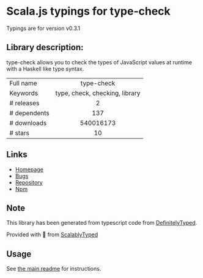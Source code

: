 
# Scala.js typings for type-check

Typings are for version v0.3.1

## Library description:
type-check allows you to check the types of JavaScript values at runtime with a Haskell like type syntax.

|                    |                 |
| ------------------ | :-------------: |
| Full name          | type-check |
| Keywords           | type, check, checking, library |
| # releases         | 2 |
| # dependents       | 137 |
| # downloads        | 540016173 |
| # stars            | 10 |

## Links
- [Homepage](https://github.com/gkz/type-check)
- [Bugs](https://github.com/gkz/type-check/issues)
- [Repository](https://github.com/gkz/type-check)
- [Npm](https://www.npmjs.com/package/type-check)
    


## Note
This library has been generated from typescript code from [DefinitelyTyped](https://definitelytyped.org).

Provided with :purple_heart: from [ScalablyTyped](https://github.com/oyvindberg/ScalablyTyped)

## Usage
See [the main readme](../../readme.md) for instructions.


